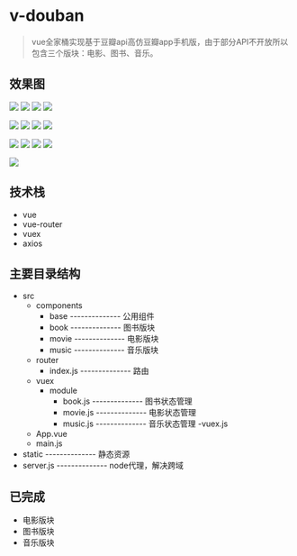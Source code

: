 # v-douban

> vue全家桶实现基于豆瓣api高仿豆瓣app手机版，由于部分API不开放所以包含三个版块：电影、图书、音乐。
## 效果图 
![](https://github.com/windlany/vue-douban/blob/master/static/preview/index.png)
![](https://github.com/windlany/vue-douban/blob/master/static/preview/loading.png)
![](https://github.com/windlany/vue-douban/blob/master/static/preview/search.png)
![](https://github.com/windlany/vue-douban/blob/master/static/preview/movie.png)

![](https://github.com/windlany/vue-douban/blob/master/static/preview/movieMore.png)
![](https://github.com/windlany/vue-douban/blob/master/static/preview/movieSignle.png)
![](https://github.com/windlany/vue-douban/blob/master/static/preview/actor.png)
![](https://github.com/windlany/vue-douban/blob/master/static/preview/book.png)

![](https://github.com/windlany/vue-douban/blob/master/static/preview/bookMore.png)
![](https://github.com/windlany/vue-douban/blob/master/static/preview/bookSignle.png)
![](https://github.com/windlany/vue-douban/blob/master/static/preview/music.png)
![](https://github.com/windlany/vue-douban/blob/master/static/preview/musicMore.png)

![](https://github.com/windlany/vue-douban/blob/master/static/preview/musicSignle.png)
## 技术栈
- vue
- vue-router
- vuex
- axios
## 主要目录结构 
- src
    - components
        - base   --------------  公用组件
        - book   --------------  图书版块
        - movie   --------------  电影版块
        - music   --------------  音乐版块
    - router
        - index.js   --------------  路由
    - vuex
        - module
            - book.js   --------------  图书状态管理
            - movie.js   --------------  电影状态管理
            - music.js   --------------  音乐状态管理
        -vuex.js
    - App.vue
    - main.js
- static   --------------  静态资源
- server.js   --------------  node代理，解决跨域 
## 已完成
- 电影版块
- 图书版块
- 音乐版块 